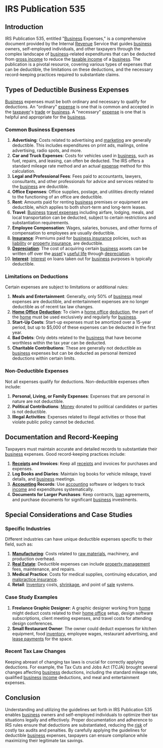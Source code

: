 # IRS Publication 535

## Introduction
IRS Publication 535, entitled "[Business](../b/business.md) Expenses," is a comprehensive document provided by the Internal [Revenue](../r/revenue.md) Service that guides [business](../b/business.md) owners, self-employed individuals, and other taxpayers through the complex landscape of [business](../b/business.md)-related expenditures that can be deducted from [gross income](../g/gross_income.md) to reduce the [taxable income](../t/taxable_income.md) of a [business](../b/business.md). The publication is a pivotal resource, covering various types of expenses that can be deductible, the limitations on these deductions, and the necessary record-keeping practices required to substantiate claims.

## Types of Deductible Business Expenses
[Business](../b/business.md) expenses must be both ordinary and necessary to qualify for deductions. An "ordinary" [expense](../e/expense.md) is one that is common and accepted in the [taxpayer](../t/taxpayer.md)'s [trade](../t/trade.md) or [business](../b/business.md). A "necessary" [expense](../e/expense.md) is one that is helpful and appropriate for the [business](../b/business.md). 

### Common Business Expenses
1. **Advertising**: Costs related to advertising and [marketing](../m/marketing.md) are generally deductible. This includes expenditures on print ads, mailings, online advertising, radio spots, and more.
2. **Car and Truck Expenses**: Costs for vehicles used in [business](../b/business.md), such as fuel, repairs, and leasing, can often be deducted. The IRS offers a standard mileage rate method and an actual [expense](../e/expense.md) method for this calculation.
3. **Legal and Professional Fees**: Fees paid to accountants, lawyers, consultants, and other professionals for advice and services related to the [business](../b/business.md) are deductible.
4. **Office Expenses**: Office supplies, postage, and utilities directly related to the functioning of an office are deductible.
5. **Rent**: Amounts paid for renting [business](../b/business.md) premises or equipment are deductible, which applies to both short-term and long-term leases.
6. **Travel**: [Business](../b/business.md) [travel expenses](../t/travel_expenses.md) including airfare, lodging, meals, and local transportation can be deducted, subject to certain restrictions and substantiation requirements.
7. **Employee Compensation**: Wages, salaries, bonuses, and other forms of compensation to employees are usually deductible.
8. **[Insurance](../i/insurance.md)**: Premiums paid for [business insurance](../b/business_insurance.md) policies, such as [liability](../l/liability.md) or [property insurance](../p/property_insurance.md), are deductible.
9. **[Depreciation](../d/depreciation.md)**: The cost of acquiring certain [business](../b/business.md) assets can be written off over the [asset](../a/asset.md)'s [useful life](../u/useful_life.md) through [depreciation](../d/depreciation.md).
10. **[Interest](../i/interest.md)**: [Interest](../i/interest.md) on loans taken out for [business](../b/business.md) purposes is typically deductible.

### Limitations on Deductions
Certain expenses are subject to limitations or additional rules:
1. **Meals and Entertainment**: Generally, only 50% of [business](../b/business.md) meal expenses are deductible, and entertainment expenses are no longer deductible as of recent tax law changes.
2. **[Home Office](../h/home_office.md) [Deduction](../d/deduction.md)**: To claim a [home office](../h/home_office.md) [deduction](../d/deduction.md), the part of the [home](../h/home.md) must be used exclusively and regularly for [business](../b/business.md).
3. **Start-Up Costs**: Start-up expenses must be amortized over a 15-year period, but up to $5,000 of these expenses can be deducted in the first year.
4. **Bad Debts**: Only debts related to the [business](../b/business.md) that have become worthless within the tax year can be deducted.
5. **Charitable Contributions**: These are generally not deductible as [business](../b/business.md) expenses but can be deducted as personal itemized deductions within certain limits.

### Non-Deductible Expenses
Not all expenses qualify for deductions. Non-deductible expenses often include:
1. **Personal, Living, or Family Expenses**: Expenses that are personal in nature are not deductible.
2. **Political Contributions**: [Money](../m/money.md) donated to political candidates or parties is not deductible.
3. **Illegal Activities**: Expenses related to illegal activities or those that violate public policy cannot be deducted.

## Documentation and Record-Keeping
Taxpayers must maintain accurate and detailed records to substantiate their [business](../b/business.md) expenses. Good record-keeping practices include:
1. **[Receipts](../r/receipt.md) and Invoices**: Keep all [receipts](../r/receipt.md) and invoices for purchases and expenses.
2. **Log Books and Diaries**: Maintain log books for vehicle mileage, travel details, and [business](../b/business.md) meetings.
3. **[Accounting](../a/accounting.md) Records**: Use [accounting](../a/accounting.md) software or ledgers to track [income](../i/income.md) and expenditures systematically.
4. **Documents for Larger Purchases**: Keep contracts, [loan](../l/loan.md) agreements, and purchase documents for significant [business](../b/business.md) investments.

## Special Considerations and Case Studies
### Specific Industries
Different industries can have unique deductible expenses specific to their field, such as:
1. **[Manufacturing](../m/manufacturing.md)**: Costs related to [raw materials](../r/raw_materials.md), machinery, and production overhead.
2. **[Real Estate](../r/real_estate.md)**: Deductible expenses can include [property management](../p/property_management.md) fees, maintenance, and repairs.
3. **Medical Practice**: Costs for medical supplies, continuing education, and [malpractice insurance](../m/malpractice_insurance.md).
4. **Retail**: [Inventory](../i/inventory.md) costs, [shrinkage](../s/shrinkage.md), and point of [sale](../s/sale.md) systems.

### Case Study Examples
1. **Freelance Graphic Designer**: A graphic designer working from [home](../h/home.md) might deduct costs related to their [home office](../h/home_office.md) setup, design software subscriptions, client meeting expenses, and travel costs for attending design conferences.
2. **Small Restaurant Owner**: The owner could deduct expenses for kitchen equipment, food [inventory](../i/inventory.md), employee wages, restaurant advertising, and [lease payments](../l/lease_payments.md) for the space.

### Recent Tax Law Changes
Keeping abreast of changing tax laws is crucial for correctly applying deductions. For example, the Tax Cuts and Jobs Act (TCJA) brought several changes affecting [business](../b/business.md) deductions, including the standard mileage rate, qualified [business](../b/business.md) [income](../i/income.md) deductions, and meal and entertainment expenses.

## Conclusion
Understanding and utilizing the guidelines set forth in IRS Publication 535 enables [business](../b/business.md) owners and self-employed individuals to optimize their tax situations legally and effectively. Proper documentation and adherence to IRS rules ensure that deductions are substantiated, reducing the [risk](../r/risk.md) of costly tax audits and penalties. By carefully applying the guidelines for deductible [business](../b/business.md) expenses, taxpayers can ensure compliance while maximizing their legitimate tax savings.